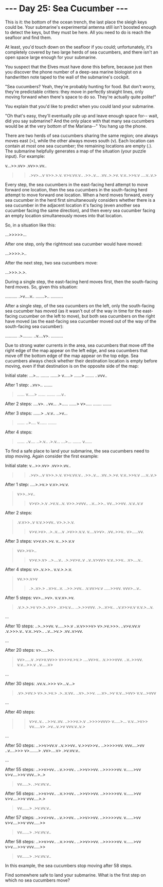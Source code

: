 # --- Day 25: Sea Cucumber ---

   This is it: the bottom of the ocean trench, the last place the sleigh keys
   could be. Your submarine's experimental antenna still isn't boosted enough
   to detect the keys, but they must be here. All you need to do is reach the
   seafloor and find them.

   At least, you'd touch down on the seafloor if you could; unfortunately,
   it's completely covered by two large herds of sea cucumbers, and there
   isn't an open space large enough for your submarine.

   You suspect that the Elves must have done this before, because just then
   you discover the phone number of a deep-sea marine biologist on a
   handwritten note taped to the wall of the submarine's cockpit.

   "Sea cucumbers? Yeah, they're probably hunting for food. But don't worry,
   they're predictable critters: they move in perfectly straight lines, only
   moving forward when there's space to do so. They're actually quite
   polite!"

   You explain that you'd like to predict when you could land your submarine.

   "Oh that's easy, they'll eventually pile up and leave enough space for--
   wait, did you say submarine? And the only place with that many sea
   cucumbers would be at the very bottom of the Mariana--" You hang up the
   phone.

   There are two herds of sea cucumbers sharing the same region; one always
   moves east (>), while the other always moves south (v). Each location can
   contain at most one sea cucumber; the remaining locations are empty (.).
   The submarine helpfully generates a map of the situation (your puzzle
   input). For example:

 v...>>.vv>
 .vv>>.vv..
 >>.>v>...v
 >>v>>.>.v.
 v>v.vv.v..
 >.>>..v...
 .vv..>.>v.
 v.v..>>v.v
 ....v..v.>

   Every step, the sea cucumbers in the east-facing herd attempt to move
   forward one location, then the sea cucumbers in the south-facing herd
   attempt to move forward one location. When a herd moves forward, every sea
   cucumber in the herd first simultaneously considers whether there is a sea
   cucumber in the adjacent location it's facing (even another sea cucumber
   facing the same direction), and then every sea cucumber facing an empty
   location simultaneously moves into that location.

   So, in a situation like this:

 ...>>>>>...

   After one step, only the rightmost sea cucumber would have moved:

 ...>>>>.>..

   After the next step, two sea cucumbers move:

 ...>>>.>.>.

   During a single step, the east-facing herd moves first, then the
   south-facing herd moves. So, given this situation:

 ..........
 .>v....v..
 .......>..
 ..........

   After a single step, of the sea cucumbers on the left, only the
   south-facing sea cucumber has moved (as it wasn't out of the way in time
   for the east-facing cucumber on the left to move), but both sea cucumbers
   on the right have moved (as the east-facing sea cucumber moved out of the
   way of the south-facing sea cucumber):

 ..........
 .>........
 ..v....v>.
 ..........

   Due to strong water currents in the area, sea cucumbers that move off the
   right edge of the map appear on the left edge, and sea cucumbers that move
   off the bottom edge of the map appear on the top edge. Sea cucumbers
   always check whether their destination location is empty before moving,
   even if that destination is on the opposite side of the map:

 Initial state:
 ...>...
 .......
 ......>
 v.....>
 ......>
 .......
 ..vvv..

 After 1 step:
 ..vv>..
 .......
 >......
 v.....>
 >......
 .......
 ....v..

 After 2 steps:
 ....v>.
 ..vv...
 .>.....
 ......>
 v>.....
 .......
 .......

 After 3 steps:
 ......>
 ..v.v..
 ..>v...
 >......
 ..>....
 v......
 .......

 After 4 steps:
 >......
 ..v....
 ..>.v..
 .>.v...
 ...>...
 .......
 v......

   To find a safe place to land your submarine, the sea cucumbers need to
   stop moving. Again consider the first example:

 Initial state:
 v...>>.vv>
 .vv>>.vv..
 >>.>v>...v
 >>v>>.>.v.
 v>v.vv.v..
 >.>>..v...
 .vv..>.>v.
 v.v..>>v.v
 ....v..v.>

 After 1 step:
 ....>.>v.>
 v.v>.>v.v.
 >v>>..>v..
 >>v>v>.>.v
 .>v.v...v.
 v>>.>vvv..
 ..v...>>..
 vv...>>vv.
 >.v.v..v.v

 After 2 steps:
 >.v.v>>..v
 v.v.>>vv..
 >v>.>.>.v.
 >>v>v.>v>.
 .>..v....v
 .>v>>.v.v.
 v....v>v>.
 .vv..>>v..
 v>.....vv.

 After 3 steps:
 v>v.v>.>v.
 v...>>.v.v
 >vv>.>v>..
 >>v>v.>.v>
 ..>....v..
 .>.>v>v..v
 ..v..v>vv>
 v.v..>>v..
 .v>....v..

 After 4 steps:
 v>..v.>>..
 v.v.>.>.v.
 >vv.>>.v>v
 >>.>..v>.>
 ..v>v...v.
 ..>>.>vv..
 >.v.vv>v.v
 .....>>vv.
 vvv>...v..

 After 5 steps:
 vv>...>v>.
 v.v.v>.>v.
 >.v.>.>.>v
 >v>.>..v>>
 ..v>v.v...
 ..>.>>vvv.
 .>...v>v..
 ..v.v>>v.v
 v.v.>...v.

 ...

 After 10 steps:
 ..>..>>vv.
 v.....>>.v
 ..v.v>>>v>
 v>.>v.>>>.
 ..v>v.vv.v
 .v.>>>.v..
 v.v..>v>..
 ..v...>v.>
 .vv..v>vv.

 ...

 After 20 steps:
 v>.....>>.
 >vv>.....v
 .>v>v.vv>>
 v>>>v.>v.>
 ....vv>v..
 .v.>>>vvv.
 ..v..>>vv.
 v.v...>>.v
 ..v.....v>

 ...

 After 30 steps:
 .vv.v..>>>
 v>...v...>
 >.v>.>vv.>
 >v>.>.>v.>
 .>..v.vv..
 ..v>..>>v.
 ....v>..>v
 v.v...>vv>
 v.v...>vvv

 ...

 After 40 steps:
 >>v>v..v..
 ..>>v..vv.
 ..>>>v.>.v
 ..>>>>vvv>
 v.....>...
 v.v...>v>>
 >vv.....v>
 .>v...v.>v
 vvv.v..v.>

 ...

 After 50 steps:
 ..>>v>vv.v
 ..v.>>vv..
 v.>>v>>v..
 ..>>>>>vv.
 vvv....>vv
 ..v....>>>
 v>.......>
 .vv>....v>
 .>v.vv.v..

 ...

 After 55 steps:
 ..>>v>vv..
 ..v.>>vv..
 ..>>v>>vv.
 ..>>>>>vv.
 v......>vv
 v>v....>>v
 vvv...>..>
 >vv.....>.
 .>v.vv.v..

 After 56 steps:
 ..>>v>vv..
 ..v.>>vv..
 ..>>v>>vv.
 ..>>>>>vv.
 v......>vv
 v>v....>>v
 vvv....>.>
 >vv......>
 .>v.vv.v..

 After 57 steps:
 ..>>v>vv..
 ..v.>>vv..
 ..>>v>>vv.
 ..>>>>>vv.
 v......>vv
 v>v....>>v
 vvv.....>>
 >vv......>
 .>v.vv.v..

 After 58 steps:
 ..>>v>vv..
 ..v.>>vv..
 ..>>v>>vv.
 ..>>>>>vv.
 v......>vv
 v>v....>>v
 vvv.....>>
 >vv......>
 .>v.vv.v..

   In this example, the sea cucumbers stop moving after 58 steps.

   Find somewhere safe to land your submarine. What is the first step on
   which no sea cucumbers move?

